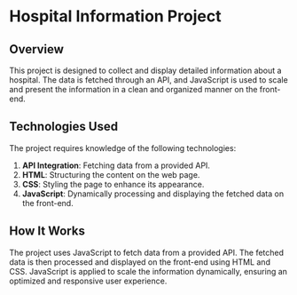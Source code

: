 # Hospital Information Project
## Overview
This project is designed to collect and display detailed information about a hospital. The data is fetched through an API, and JavaScript is used to scale and present the information in a clean and organized manner on the front-end.

## Technologies Used
The project requires knowledge of the following technologies:

1. **API Integration**: Fetching data from a provided API.
2. **HTML**: Structuring the content on the web page.
3. **CSS**: Styling the page to enhance its appearance.
4. **JavaScript**: Dynamically processing and displaying the fetched data on the front-end.

## How It Works
The project uses JavaScript to fetch data from a provided API.
The fetched data is then processed and displayed on the front-end using HTML and CSS.
JavaScript is applied to scale the information dynamically, ensuring an optimized and responsive user experience.
